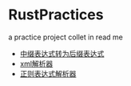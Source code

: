 # RustPractices
a practice project collet in read me

* [中缀表达式转为后缀表达式](https://github.com/Goodjooy/RsInfixExpressToSuffixExpress)
* [xml解析器](https://github.com/Goodjooy/RsXmlLoader)
* [正则表达式解析器]()
